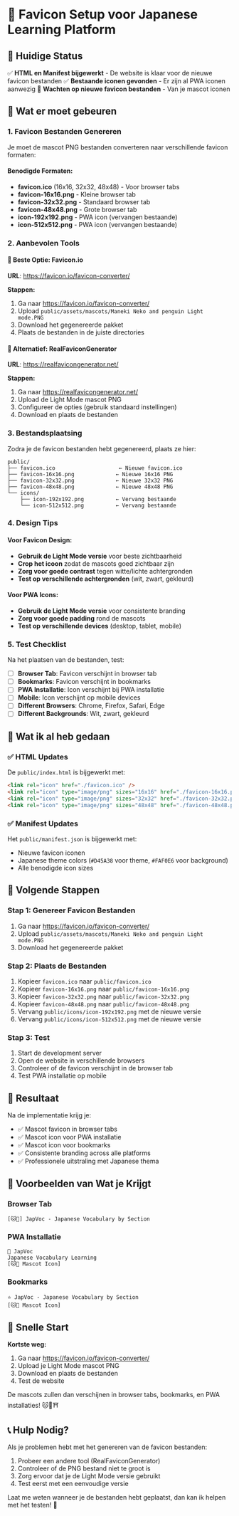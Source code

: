 # 🎨 Favicon Setup voor Japanese Learning Platform

## 📁 Huidige Status

✅ **HTML en Manifest bijgewerkt** - De website is klaar voor de nieuwe favicon bestanden
✅ **Bestaande iconen gevonden** - Er zijn al PWA iconen aanwezig
🔄 **Wachten op nieuwe favicon bestanden** - Van je mascot iconen

## 🎯 Wat er moet gebeuren

### 1. Favicon Bestanden Genereren

Je moet de mascot PNG bestanden converteren naar verschillende favicon formaten:

#### Benodigde Formaten:
- **favicon.ico** (16x16, 32x32, 48x48) - Voor browser tabs
- **favicon-16x16.png** - Kleine browser tab
- **favicon-32x32.png** - Standaard browser tab
- **favicon-48x48.png** - Grote browser tab
- **icon-192x192.png** - PWA icon (vervangen bestaande)
- **icon-512x512.png** - PWA icon (vervangen bestaande)

### 2. Aanbevolen Tools

#### 🥇 Beste Optie: Favicon.io
**URL**: https://favicon.io/favicon-converter/

**Stappen:**
1. Ga naar https://favicon.io/favicon-converter/
2. Upload `public/assets/mascots/Maneki Neko and penguin Light mode.PNG`
3. Download het gegenereerde pakket
4. Plaats de bestanden in de juiste directories

#### 🥈 Alternatief: RealFaviconGenerator
**URL**: https://realfavicongenerator.net/

**Stappen:**
1. Ga naar https://realfavicongenerator.net/
2. Upload de Light Mode mascot PNG
3. Configureer de opties (gebruik standaard instellingen)
4. Download en plaats de bestanden

### 3. Bestandsplaatsing

Zodra je de favicon bestanden hebt gegenereerd, plaats ze hier:

```
public/
├── favicon.ico                    ← Nieuwe favicon.ico
├── favicon-16x16.png             ← Nieuwe 16x16 PNG
├── favicon-32x32.png             ← Nieuwe 32x32 PNG
├── favicon-48x48.png             ← Nieuwe 48x48 PNG
└── icons/
    ├── icon-192x192.png          ← Vervang bestaande
    └── icon-512x512.png          ← Vervang bestaande
```

### 4. Design Tips

#### Voor Favicon Design:
- **Gebruik de Light Mode versie** voor beste zichtbaarheid
- **Crop het icoon** zodat de mascots goed zichtbaar zijn
- **Zorg voor goede contrast** tegen witte/lichte achtergronden
- **Test op verschillende achtergronden** (wit, zwart, gekleurd)

#### Voor PWA Icons:
- **Gebruik de Light Mode versie** voor consistente branding
- **Zorg voor goede padding** rond de mascots
- **Test op verschillende devices** (desktop, tablet, mobile)

### 5. Test Checklist

Na het plaatsen van de bestanden, test:

- [ ] **Browser Tab**: Favicon verschijnt in browser tab
- [ ] **Bookmarks**: Favicon verschijnt in bookmarks
- [ ] **PWA Installatie**: Icon verschijnt bij PWA installatie
- [ ] **Mobile**: Icon verschijnt op mobile devices
- [ ] **Different Browsers**: Chrome, Firefox, Safari, Edge
- [ ] **Different Backgrounds**: Wit, zwart, gekleurd

## 🔧 Wat ik al heb gedaan

### ✅ HTML Updates
De `public/index.html` is bijgewerkt met:
```html
<link rel="icon" href="./favicon.ico" />
<link rel="icon" type="image/png" sizes="16x16" href="./favicon-16x16.png" />
<link rel="icon" type="image/png" sizes="32x32" href="./favicon-32x32.png" />
<link rel="icon" type="image/png" sizes="48x48" href="./favicon-48x48.png" />
```

### ✅ Manifest Updates
Het `public/manifest.json` is bijgewerkt met:
- Nieuwe favicon iconen
- Japanese theme colors (`#D45A38` voor theme, `#FAF0E6` voor background)
- Alle benodigde icon sizes

## 🎯 Volgende Stappen

### Stap 1: Genereer Favicon Bestanden
1. Ga naar https://favicon.io/favicon-converter/
2. Upload `public/assets/mascots/Maneki Neko and penguin Light mode.PNG`
3. Download het gegenereerde pakket

### Stap 2: Plaats de Bestanden
1. Kopieer `favicon.ico` naar `public/favicon.ico`
2. Kopieer `favicon-16x16.png` naar `public/favicon-16x16.png`
3. Kopieer `favicon-32x32.png` naar `public/favicon-32x32.png`
4. Kopieer `favicon-48x48.png` naar `public/favicon-48x48.png`
5. Vervang `public/icons/icon-192x192.png` met de nieuwe versie
6. Vervang `public/icons/icon-512x512.png` met de nieuwe versie

### Stap 3: Test
1. Start de development server
2. Open de website in verschillende browsers
3. Controleer of de favicon verschijnt in de browser tab
4. Test PWA installatie op mobile

## 📱 Resultaat

Na de implementatie krijg je:
- ✅ Mascot favicon in browser tabs
- ✅ Mascot icon voor PWA installatie
- ✅ Mascot icon voor bookmarks
- ✅ Consistente branding across alle platforms
- ✅ Professionele uitstraling met Japanese thema

## 🎨 Voorbeelden van Wat je Krijgt

### Browser Tab
```
[🐱🐧] JapVoc - Japanese Vocabulary by Section
```

### PWA Installatie
```
📱 JapVoc
Japanese Vocabulary Learning
[🐱🐧 Mascot Icon]
```

### Bookmarks
```
⭐ JapVoc - Japanese Vocabulary by Section
[🐱🐧 Mascot Icon]
```

## 🚀 Snelle Start

**Kortste weg:**
1. Ga naar https://favicon.io/favicon-converter/
2. Upload je Light Mode mascot PNG
3. Download en plaats de bestanden
4. Test de website

De mascots zullen dan verschijnen in browser tabs, bookmarks, en PWA installaties! 🐱🐧⛩️

## 📞 Hulp Nodig?

Als je problemen hebt met het genereren van de favicon bestanden:
1. Probeer een andere tool (RealFaviconGenerator)
2. Controleer of de PNG bestand niet te groot is
3. Zorg ervoor dat je de Light Mode versie gebruikt
4. Test eerst met een eenvoudige versie

Laat me weten wanneer je de bestanden hebt geplaatst, dan kan ik helpen met het testen! 🎯 